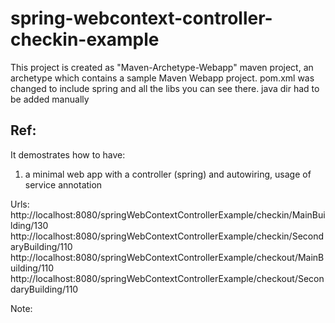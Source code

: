 spring-webcontext-controller-checkin-example
============================================

This project is created as "Maven-Archetype-Webapp" maven project, an archetype which contains a sample Maven Webapp project.
pom.xml was changed to include spring and all the libs you can see there.
java dir had to be added manually

Ref:
 -
  
It demostrates how to have:

1) a minimal web app with a controller (spring) and autowiring, usage of service annotation

Urls:
http://localhost:8080/springWebContextControllerExample/checkin/MainBuilding/130
http://localhost:8080/springWebContextControllerExample/checkin/SecondaryBuilding/110
http://localhost:8080/springWebContextControllerExample/checkout/MainBuilding/110
http://localhost:8080/springWebContextControllerExample/checkout/SecondaryBuilding/110

Note: